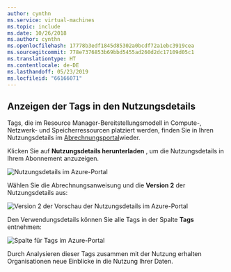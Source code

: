 ```yaml
---
author: cynthn
ms.service: virtual-machines
ms.topic: include
ms.date: 10/26/2018
ms.author: cynthn
ms.openlocfilehash: 17778b3edf1845d85302a0bcdf72a1ebc3919cea
ms.sourcegitcommit: 778e7376853b69bbd5455ad260d2dc17109d05c1
ms.translationtype: HT
ms.contentlocale: de-DE
ms.lasthandoff: 05/23/2019
ms.locfileid: "66166071"
---
```

## <a name="viewing-your-tags-in-the-usage-details"></a>Anzeigen der Tags in den Nutzungsdetails
Tags, die im Resource Manager-Bereitstellungsmodell in Compute-, Netzwerk- und Speicherressourcen platziert werden, finden Sie in Ihren Nutzungsdetails im [Abrechnungsportal](https://account.windowsazure.com/)wieder.

Klicken Sie auf **Nutzungsdetails herunterladen** , um die Nutzungsdetails in Ihrem Abonnement anzuzeigen.

![Nutzungsdetails im Azure-Portal](./media/virtual-machines-common-tag-usage/azure-portal-tags-usage-details.png)

Wählen Sie die Abrechnungsanweisung und die **Version 2** der Nutzungsdetails aus:

![Version 2 der Vorschau der Nutzungsdetails im Azure-Portal](./media/virtual-machines-common-tag-usage/azure-portal-version2-usage-details.png)

Den Verwendungsdetails können Sie alle Tags in der Spalte **Tags** entnehmen:

![Spalte für Tags im Azure-Portal](./media/virtual-machines-common-tag-usage/azure-portal-tags-column.png)

Durch Analysieren dieser Tags zusammen mit der Nutzung erhalten Organisationen neue Einblicke in die Nutzung Ihrer Daten.

